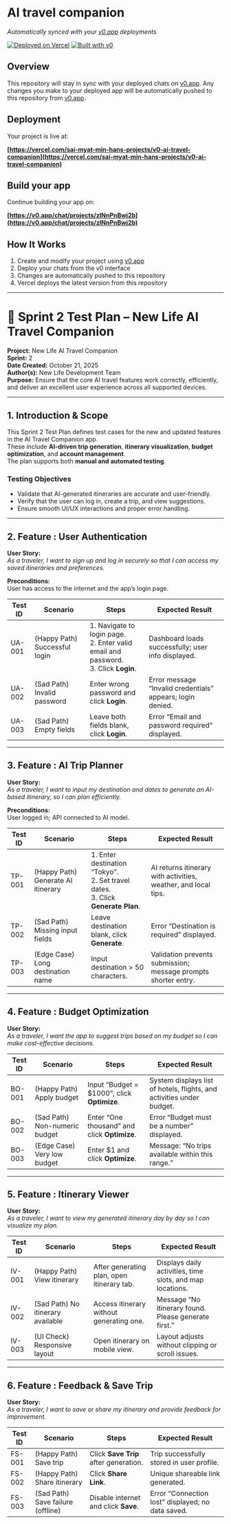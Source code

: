 # AI travel companion

*Automatically synced with your [v0.app](https://v0.app) deployments*

[![Deployed on Vercel](https://img.shields.io/badge/Deployed%20on-Vercel-black?style=for-the-badge&logo=vercel)](https://vercel.com/sai-myat-min-hans-projects/v0-ai-travel-companion)
[![Built with v0](https://img.shields.io/badge/Built%20with-v0.app-black?style=for-the-badge)](https://v0.app/chat/projects/zlNnPnBwj2b)

## Overview

This repository will stay in sync with your deployed chats on [v0.app](https://v0.app).
Any changes you make to your deployed app will be automatically pushed to this repository from [v0.app](https://v0.app).

## Deployment

Your project is live at:

**[https://vercel.com/sai-myat-min-hans-projects/v0-ai-travel-companion](https://vercel.com/sai-myat-min-hans-projects/v0-ai-travel-companion)**

## Build your app

Continue building your app on:

**[https://v0.app/chat/projects/zlNnPnBwj2b](https://v0.app/chat/projects/zlNnPnBwj2b)**

## How It Works

1. Create and modify your project using [v0.app](https://v0.app)
2. Deploy your chats from the v0 interface
3. Changes are automatically pushed to this repository
4. Vercel deploys the latest version from this repository

---

# 🧭 Sprint 2 Test Plan – New Life AI Travel Companion

**Project:** New Life AI Travel Companion  
**Sprint:** 2  
**Date Created:** October 21, 2025  
**Author(s):** New Life Development Team  
**Purpose:** Ensure that the core AI travel features work correctly, efficiently, and deliver an excellent user experience across all supported devices.

---

## 1. Introduction & Scope

This Sprint 2 Test Plan defines test cases for the new and updated features in the AI Travel Companion app.  
These include **AI-driven trip generation**, **itinerary visualization**, **budget optimization**, and **account management**.  
The plan supports both **manual and automated testing**.

### Testing Objectives
- Validate that AI-generated itineraries are accurate and user-friendly.  
- Verify that the user can log in, create a trip, and view suggestions.  
- Ensure smooth UI/UX interactions and proper error handling.

---

## 2. **Feature : User Authentication**


**User Story:**  
_As a traveler, I want to sign up and log in securely so that I can access my saved itineraries and preferences._

**Preconditions:**  
User has access to the internet and the app’s login page.

| Test ID | Scenario | Steps | Expected Result |
|----------|-----------|--------|-----------------|
| UA-001 | (Happy Path) Successful login | 1. Navigate to login page.<br>2. Enter valid email and password.<br>3. Click **Login**. | Dashboard loads successfully; user info displayed. |
| UA-002 | (Sad Path) Invalid password | Enter wrong password and click **Login**. | Error message “Invalid credentials” appears; login denied. |
| UA-003 | (Sad Path) Empty fields | Leave both fields blank, click **Login**. | Error “Email and password required” displayed. |

---

## 3. **Feature : AI Trip Planner**

**User Story:**  
_As a traveler, I want to input my destination and dates to generate an AI-based itinerary, so I can plan efficiently._

**Preconditions:**  
User logged in; API connected to AI model.

| Test ID | Scenario | Steps | Expected Result |
|----------|-----------|--------|-----------------|
| TP-001 | (Happy Path) Generate AI itinerary | 1. Enter destination “Tokyo”.<br>2. Set travel dates.<br>3. Click **Generate Plan**. | AI returns itinerary with activities, weather, and local tips. |
| TP-002 | (Sad Path) Missing input fields | Leave destination blank, click **Generate**. | Error “Destination is required” displayed. |
| TP-003 | (Edge Case) Long destination name | Input destination > 50 characters. | Validation prevents submission; message prompts shorter entry. |

---

## 4. **Feature : Budget Optimization**

**User Story:**  
_As a traveler, I want the app to suggest trips based on my budget so I can make cost-effective decisions._

| Test ID | Scenario | Steps | Expected Result |
|----------|-----------|--------|-----------------|
| BO-001 | (Happy Path) Apply budget | Input “Budget = $1000”, click **Optimize**. | System displays list of hotels, flights, and activities under budget. |
| BO-002 | (Sad Path) Non-numeric budget | Enter “One thousand” and click **Optimize**. | Error “Budget must be a number” displayed. |
| BO-003 | (Edge Case) Very low budget | Enter $1 and click **Optimize**. | Message: “No trips available within this range.” |

---

## 5. **Feature : Itinerary Viewer**

**User Story:**  
_As a traveler, I want to view my generated itinerary day by day so I can visualize my plan._

| Test ID | Scenario | Steps | Expected Result |
|----------|-----------|--------|-----------------|
| IV-001 | (Happy Path) View itinerary | After generating plan, open itinerary tab. | Displays daily activities, time slots, and map locations. |
| IV-002 | (Sad Path) No itinerary available | Access itinerary without generating one. | Message “No itinerary found. Please generate first.” |
| IV-003 | (UI Check) Responsive layout | Open itinerary on mobile view. | Layout adjusts without clipping or scroll issues. |

---

## 6. **Feature : Feedback & Save Trip**

**User Story:**  
_As a traveler, I want to save or share my itinerary and provide feedback for improvement._

| Test ID | Scenario | Steps | Expected Result |
|----------|-----------|--------|-----------------|
| FS-001 | (Happy Path) Save trip | Click **Save Trip** after generation. | Trip successfully stored in user profile. |
| FS-002 | (Happy Path) Share itinerary | Click **Share Link**. | Unique shareable link generated. |
| FS-003 | (Sad Path) Save failure (offline) | Disable internet and click **Save**. | Error “Connection lost” displayed; no data saved. |
